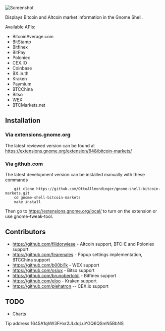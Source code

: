 ![Screenshot](https://github.com/OttoAllmendinger/gnome-shell-bitcoin-markets/blob/master/data/screenshot.png?raw=true)

Displays Bitcoin and Altcoin market information in the Gnome Shell.


Available APIs:

* BitcoinAverage.com
* BitStamp
* Bitfinex
* BitPay
* Poloniex
* CEX.IO
* Coinbase
* BX.in.th
* Kraken
* Paymium
* BTCChina
* Bitso
* WEX
* BTCMarkets.net


## Installation

### Via extensions.gnome.org

The latest reviewed version can be found at
https://extensions.gnome.org/extension/648/bitcoin-markets/

### Via github.com

The latest development version can be installed manually with these commands

        git clone https://github.com/OttoAllmendinger/gnome-shell-bitcoin-markets.git
        cd gnome-shell-bitcoin-markets
        make install

Then go to https://extensions.gnome.org/local/ to turn on the extension or use
gnome-tweak-tool.


## Contributors

* https://github.com/filidorwiese - Altcoin support, BTC-E and Poloniex support
* https://github.com/fearenales - Popup settings implementation, BTCChina support
* https://github.com/b00bl1k - WEX support
* https://github.com/osiux - Bitso support
* https://github.com/brunobertoldi - Bitfinex support
* https://github.com/eloo - Kraken support
* https://github.com/plehatron -- CEX.io support

## TODO

* Charts

Tip address 1645A1qhW3FHxr2JLdqLuYGQ6QSmN5BbNS
